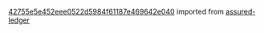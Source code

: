 [42755e5e452eee0522d5984f61187e469642e040](https://github.com/insolar/assured-ledger/commit/42755e5e452eee0522d5984f61187e469642e040) imported from [assured-ledger](https://github.com/insolar/assured-ledger)
